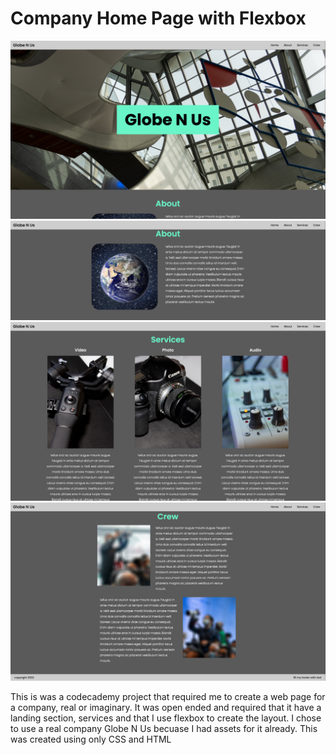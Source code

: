 # Company Home Page with Flexbox

![Landing Page](./images/readme_screenshots/landing.png "Landing Section")
![About](./images/readme_screenshots/about.png "About")
![Services](./images/readme_screenshots/services.png "Services")
![Crew](./images/readme_screenshots/crew.png "Crew")



This is was a codecademy project that required me to create a web page for a
company, real or imaginary. It was open ended and required that it have a landing
section, services and that I use flexbox to create the layout. 
I chose to use a real company Globe N Us becuase I had assets for it already.
This was created using only CSS and HTML
